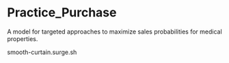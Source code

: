 # Practice_Purchase
A model for targeted approaches to maximize sales probabilities for medical properties.
 
 
 smooth-curtain.surge.sh
